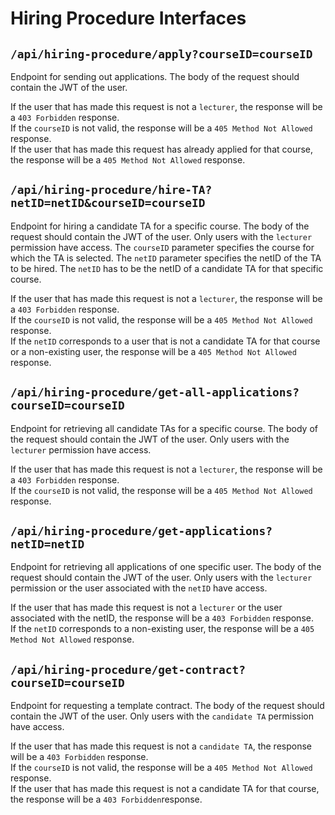 # Hiring Procedure Interfaces

## `/api/hiring-procedure/apply?courseID=courseID`

Endpoint for sending out applications. The body of the request should contain the JWT of the user.

If the user that has made this request is not a `lecturer`, the response will be a `403 Forbidden` response. <br>
If the `courseID` is not valid, the response will be a `405 Method Not Allowed` response.<br>
If the user that has made this request has already applied for that course, the response will be a `405 Method Not Allowed` response.

## `/api/hiring-procedure/hire-TA?netID=netID&courseID=courseID`

Endpoint for hiring a candidate TA for a specific course. The body of the request should contain the JWT of the user.
Only users with the `lecturer` permission have access. The `courseID` parameter specifies the course for which
the TA is selected. The `netID` parameter specifies the netID of the TA to be hired.
The `netID` has to be the netID of a candidate TA for that specific course.

If the user that has made this request is not a `lecturer`, the response will be a `403 Forbidden` response. <br>
If the `courseID` is not valid, the response will be a `405 Method Not Allowed` response.<br>
If the `netID` corresponds to a user that is not a candidate TA for that course or a non-existing user, 
the response will be a `405 Method Not Allowed` response.

## `/api/hiring-procedure/get-all-applications?courseID=courseID`

Endpoint for retrieving all candidate TAs for a specific course. The body of the request should contain the JWT of
the user. Only users with the `lecturer` permission have access.

If the user that has made this request is not a `lecturer`, the response will be a `403 Forbidden` response. <br>
If the `courseID` is not valid, the response will be a `405 Method Not Allowed` response.

## `/api/hiring-procedure/get-applications?netID=netID`

Endpoint for retrieving all applications of one specific user. The body of the request should contain the JWT of
the user. Only users with the `lecturer` permission or the user associated with the `netID` have access.

If the user that has made this request is not a `lecturer` or the user associated with the netID, 
the response will be a `403 Forbidden` response. <br>
If the `netID` corresponds to a non-existing user, the response will be a `405 Method Not Allowed` response.

## `/api/hiring-procedure/get-contract?courseID=courseID`

Endpoint for requesting a template contract. The body of the request should contain the JWT of the user.
Only users with the `candidate TA` permission have access.

If the user that has made this request is not a `candidate TA`, the response will be a `403 Forbidden` response. <br>
If the `courseID` is not valid, the response will be a `405 Method Not Allowed` response.<br>
If the user that has made this request is not a candidate TA for that course, 
the response will be a `403 Forbidden`response.